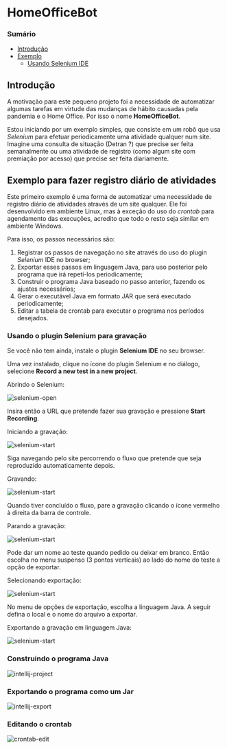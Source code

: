 # HomeOfficeBot

### Sumário

- [Introdução](#Introdução)
- [Exemplo](#exemplo-para-fazer-registro-diário-de-atividades)
  - [Usando Selenium IDE](#usando-o-plugin-Selenium-para-gravação)

## Introdução
A motivação para este pequeno projeto foi a necessidade de automatizar algumas tarefas em virtude das mudanças de hábito causadas pela pandemia e o Home Office.
Por isso o nome **HomeOfficeBot**.

Estou iniciando por um exemplo simples, que consiste em um robô que usa _Selenium_ para efetuar periodicamente uma atividade qualquer num site.
Imagine uma consulta de situação (Detran ?) que precise ser feita semanalmente 
ou uma atividade de registro (como algum site com premiação por acesso) que precise ser feita diariamente.

## Exemplo para fazer registro diário de atividades
Este primeiro exemplo é uma forma de automatizar uma necessidade de registro diário de atividades através de um site qualquer.
Ele foi desenvolvido em ambiente Linux, mas à exceção do uso do _crontab_ para agendamento das execuções, acredito que todo o resto seja similar em ambiente Windows.

Para isso, os passos necessários são:

1. Registrar os passos de navegação no site através do uso do plugin _Selenium_ IDE no browser;
2. Exportar esses passos em linguagem Java, para uso posterior pelo programa que irá repetí-los periodicamente;
3. Construir o programa Java baseado no passo anterior, fazendo os ajustes necessários;
4. Gerar o executável Java em formato JAR que será executado periodicamente;
5. Editar a tabela de crontab para executar o programa nos períodos desejados.

### Usando o plugin Selenium para gravação

Se você não tem ainda, instale o plugin **Selenium IDE** no seu browser.

Uma vez instalado, clique no ícone do plugin Selenium e no diálogo, selecione **Record a new test in a new project**.

Abrindo o Selenium:

![selenium-open](https://github.com/mauricio-porto/HomeOfficeBot/blob/develop/pictures/OpenSelenium.png "Abrindo Selenium")

Insira então a URL que pretende fazer sua gravação e pressione **Start Recording**.

Iniciando a gravação:

![selenium-start](https://github.com/mauricio-porto/HomeOfficeBot/blob/develop/pictures/SeleniumURL.png "Iniciando gravação")

Siga navegando pelo site percorrendo o fluxo que pretende que seja reproduzido automaticamente depois.

Gravando:

![selenium-start](https://github.com/mauricio-porto/HomeOfficeBot/blob/develop/pictures/SeleniumRecording.png "Gravando")

Quando tiver concluído o fluxo, pare a gravação clicando o ícone vermelho à direita da barra de controle.

Parando a gravação:

![selenium-start](https://github.com/mauricio-porto/HomeOfficeBot/blob/develop/pictures/SeleniumToStop.png "Parando a gravação")

Pode dar um nome ao teste quando pedido ou deixar em branco.
Então escolha no menu suspenso (3 pontos verticais) ao lado do nome do teste a opção de exportar.

Selecionando exportação:

![selenium-start](https://github.com/mauricio-porto/HomeOfficeBot/blob/develop/pictures/SeleniumMenuExport.png "Parando a gravação")

No menu de opções de exportação, escolha a linguagem Java.
A seguir defina o local e o nome do arquivo a exportar.

Exportando a gravação em linguagem Java:

![selenium-start](https://github.com/mauricio-porto/HomeOfficeBot/blob/develop/pictures/SeleniumExportToJava.png "Exportando em Java")

### Construindo o programa Java

![intellij-project](https://github.com/mauricio-porto/HomeOfficeBot/algo.png "Projeto em Intellij")

### Exportando o programa como um Jar

![intellij-export](https://github.com/mauricio-porto/HomeOfficeBot/algo.png "Exportando para Jar")

### Editando o crontab

![crontab-edit](https://github.com/mauricio-porto/HomeOfficeBot/algo.png "Editando o crontab")
